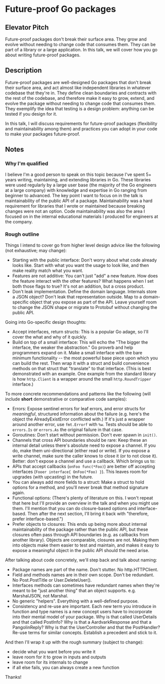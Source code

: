 # Future-proof Go packages

## Elevator Pitch

Future-proof packages don't break their surface area.
They grow and evolve without needing to change code that consumes them.
They can be part of a library or a large application.
In this talk, we will cover how you go about writing future-proof packages.

## Description

Future-proof packages are well-designed Go packages that don't break their
surface area, and act almost like independent libraries in whatever codebase
that they're in.
They define clean boundaries and contracts with the rest of the codebase,
and therefore make it easy to grow, extend, and evolve the package
without needing to change code that consumes them.
They exemplify the idea that testing is a design problem:
anything can be tested if you design for it.

In this talk, I will discuss requirements for future-proof packages
(flexibility and maintainability among them)
and practices you can adopt in your code to make your packages future-proof.

## Notes

### Why I'm qualified

I believe I'm a good person to speak on this topic because
I've spent 5+ years writing, maintaining, and extending libraries in Go.
These libraries were used regularly by a large user base
(the majority of the Go engineers at a large company)
with knowledge and expertise in Go ranging from beginner to advanced.
The key point I want to focus on in the talk is maintainability of the public API of a package.
Maintainability was a hard requirement for libraries that I wrote or maintained
because breaking changes were not an option.
Code maintainability was also the area I focused on in the internal educational
materials I produced for engineers at the company.

### Rough outline

Things I intend to cover go from higher level design advice like the following
(not exhaustive; may change):

- Starting with the public interface:
  Don't worry about what code already looks like.
  Start with what you want the usage to look like,
  and then make reality match what you want.
- Features are not additive:
  You can't just "add" a new feature.
  How does the feature interact with the other features?
  What happens when I set both those flags to true?
  It's not an addition, but a cross product.
- Don't leak implementation. Define the domain language.
  Internals store a JSON object? Don't leak that representation outside.
  Map to a domain-specific object that you expose as part of the API.
  Leave yourself room to change the JSON shape or migrate to Protobuf
  without changing the public API.

Going into Go-specific design thoughts:

- Accept interfaces, return structs: This is a popular Go adage,
  so I'll cover the what and why of it quickly.
- Build on top of a small interface:
  This will echo the "The bigger the interface, the weaker the abstraction."
  Go proverb and help programmers expand on it.
  Make a small interface with the bare minimum functionality -- the most
  powerful base piece upon which you can build the rest.
  Then wrap it with a struct and build convenience methods on that struct
  that "translate" to that interface. (This is best demonstrated with an
  example. One example from the standard library is how `http.Client` is a
  wrapper around the small `http.RoundTripper` interface.)

To more concrete recommendations and patterns like the following
(will include **short** demonstrative or comparative code samples):

- Errors:
  Expose sentinel errors for leaf errors, and error structs for *meaningful*,
  structured information about the failure (e.g. here's the object the
  AlreadyExistError conflicted with.)
  If it's just a wrapper around another error, use `fmt.Errorf` with `%w`.
  Tests should be able to `errors.Is` or `errors.As` the original failure in
  that case.
- Goroutines: Don't start without permission. Don't ever spawn in `init()`.
- Channels that cross API boundaries should be rare:
  Keep these an internal detail unless there's absolute need to expose a
  channel.
  If you do, make them uni-directional (either read or write).
  If you expose a write channel, make sure the caller knows to close it
  (or to not close it).
  Better: don't expose a channel and use a callback. Which brings us to:
- APIs that accept callbacks (`onFoo func(*Foo)`) are better off accepting
  interfaces (`Fooer interface{ OnFoo(*Foo) }`).
  This leaves room for upgrades (with upcasting) in the future.
- You can always add more fields to a struct:
  Make a struct to hold options for a method,
  and you'll never break that method signature again.
- Functional options:
  (There's plenty of literature on this. I won't repeat that here but I'll
  provide an overview in the talk and when you might use them.
  I'll mention that you can do closure-based options and interface-based.
  Then after the next section, I'll bring it back with "therefore, prefer
  interface-based.")
- Prefer objects to closures:
  This ends up being more about internal maintainability of the package rather
  than the public API, but these closures often pass through API boundaries
  (e.g. as callbacks from another library).
  Objects are comparable, closures are not.
  Making them into objects make them easier to test and maintain,
  and makes it easy to expose a meaningful object in the public API
  should the need arise.

After talking about code concretely, we'll step back and talk about naming:

- Package names are part of the name. Don't stutter. No http.HTTPClient.
- Field and methods names are in their own scope. Don't be redundant.
  No Post.PostTitle or User.DeleteUser().
- Interfaces methods can sometimes have redundant names
  when they're meant to be "just another thing" that an object supports.
  e.g. MarshalJSON, not Marshal.
- No generic "helpers". Everything with a well-defined purpose.
- Consistency and re-use are important.
  Each new term you introduce in function and type names is a new concept users
  have to incorporate into their mental model of your package.
  Why is that called UserDetails and that called PostInfo?
  Why is that a AardvarkResponse and that a PangolinReply?
  Why is that the UserController and that the PostHandler?
  Re-use terms for similar concepts. Establish a precedent and stick to it.

And then I'll wrap it up with the rough summary
(subject to change):

- decide what you want before you write it
- leave room for it to grow in inputs and outputs
- leave room for its internals to change
- if all else fails, you can always create a new function

Thanks!
